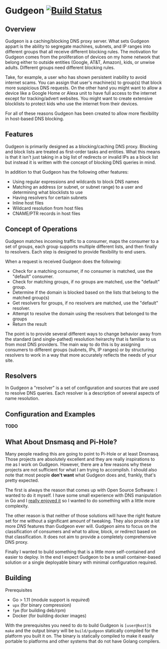 # Gudgeon [![Build Status](https://travis-ci.org/chrisruffalo/gudgeon.svg?branch=master)](https://travis-ci.org/chrisruffalo/gudgeon)

## Overview

Gudgeon is a caching/blocking DNS proxy server. What sets Gudgeon appart is the ability to segregate machines, subnets, and IP ranges into different groups that all receive different blocking rules. The motivation for Gudgeon comes from the proliferation of devices on my home network that belong either to outside entities (Google, AT&T, Amazon), kids, or unwise adults. Different groups need different blocking rules.

Take, for example, a user who has shown persistent inability to avoid internet scams. You can assign that user's machine(s) to group(s) that block more suspicious DNS requests. On the other hand you might want to allow a device like a Google Home or Alexa unit to have full access to the internet except for tracking/advert websites. You might want to create extensive blocklists to protect kids who use the internet from their devices.

For all of these reasons Gudgeon has been created to allow more flexibility in host-based DNS blocking.

## Features

Gudgeon is primarily designed as a blocking/caching DNS proxy. Blocking and block lists are treated as first-order tasks and entities. What this means is that it isn't just taking in a big list of redirects or invalid IPs as a block list but instead it is written with the concept of blocking DNS queries in mind.

In addition to that Gudgeon has the following other features:
* Using regular expressions and wildcards to block DNS names
* Matching an address (or subnet, or subnet range) to a user and determining what blocklists to use
* Having resolvers for certain subnets
* Inline host files
* Wildcard resolution from host files
* CNAME/PTR records in host files

## Concept of Operations

Gudgeon matches incoming traffic to a consumer, maps the consumer to a set of groups, each group supports multiple different lists, and then finally to resolvers. Each step is designed to provide flexibility to end users.

When a request is received Gudgeon does the following:
* Check for a matching consumer, if no consumer is matched, use the "default" consumer.
* Check for matching groups, if no groups are matched, use the "default" group.
* Determine if the domain is blocked based on the lists that belong to the matched group(s)
* Get resolvers for groups, if no resolvers are matched,  use the "default" resolver.
* Attempt to resolve the domain using the resolvers that belonged to the groups
* Return the result

The point is to provide several different ways to change behavior away from the standard (and single-pathed) resolution heirarchy that is familiar to us from most DNS providers. The main way to do this is by assigning consumers to different groups (subnets, IPs, IP ranges) or by structuring resolvers to work in a way that more accurately reflects the needs of your site.

## Resolvers

In Gudgeon a "resolver" is a set of configuration and sources that are used to resolve DNS queries. Each resolver is a description of several aspects of name resolution.

## Configuration and Examples

**TODO**

## What About Dnsmasq and Pi-Hole?

Many people reading this are going to point to Pi-Hole or at least Dnsmasq. Those projects are absolutely excellent and they are really inspirations to me as I work on Gudgeon. However, there are a few reasons why these projects are not sufficient for what I am trying to accomplish. I should also note that most people **don't want** what Gudgeon does and, frankly, that's pretty expected.

The first is always the reason that comes up with Open Source Software: I wanted to do it myself. I have some small experience with DNS manipulation in Go and I [really enjoyed it](https://github.com/chrisruffalo/gyip) so I wanted to do something with a little more complexity.

The other reason is that neither of those solutions will have the right feature set for me without a significant amount of tweaking. They also provide a lot more *DNS* features than Gudgeon ever will. Gudgeon aims to focus on the classification of consumers and what to allow, block, or redirect based on that classification. It does not aim to provide a completely comprehensive DNS proxy.

Finally I wanted to build something that is a little more self-contained and easier to deploy. In the end I expect Gudgeon to be a small container-based solution or a single deployable binary with minimal configuration required.

## Building
Prerequisites
* Go > 1.11 (module support is *required*)
* `upx` (for binary compression)
* `fpm` (for building deb/rpm)
* Docker (for building docker images)

With the prerequisites you need to do to build Gudgeon is `[user@host]$ make` and the output binary will be `build/gudgeon` statically compiled for the platform you built it on. The binary is statically compiled to make it easily portable to platforms and other systems that do not have Golang compilers.